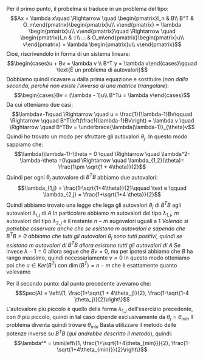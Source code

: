 Per il primo punto, il probelma si traduce in un problema del tipo: $$Ax = \lambda x\quad \Rightarrow \quad \begin{pmatrix}I_n & B\\ B^T & O_m\end{pmatrix}\begin{pmatrix}u\\ v\end{pmatrix} = \lambda \begin{pmatrix}u\\ v\end{pmatrix}\quad \Rightarrow \quad \begin{pmatrix}I_n & ⌷\\ ▭ & O_m\end{pmatrix}\begin{pmatrix}u\\ v\end{pmatrix} = \lambda \begin{pmatrix}u\\ v\end{pmatrix}$$
Cioè, riscrivendolo in forma di un sistema lineare: $$\begin{cases}u + Bv = \lambda v \\ B^T y = \lambda v\end{cases}\qquad \text{È un problema di autovalori}$$
Dobbiamo quindi ricavare $u$ dalla prima equazione e sostituire (*non dalla seconda, perché non esiste l'inversa di una matrice triangolare*): $$\begin{cases}Bv = (\lambda - 1)u\\ B^Tu = \lambda v\end{cases}$$
Da cui otteniamo due casi:
$$\lambda≠-1\quad \Rightarrow \quad u = \frac{1}{\lambda-1}Bv\qquad \Rightarrow \qquad B^T\left(\frac1{\lambda-1}Bv\right) = \lambda v \quad \Rightarrow \quad B^TBv = \underbrace{\lambda(\lambda-1)}_{\theta}v$$
Quindi ho trovato un modo per sfruttare gli autovalori $\theta_j$. In questo modo sappiamo che: $$\lambda(\lambda-1)-\theta = 0 \quad \Rightarrow \quad \lambda^2-\lambda-\theta =0\quad \Rightarrow \quad \lambda_{1,2}(\theta)= \frac{1\pm \sqrt{1 + 4\theta}}{2}$$
Quindi per ogni $\theta_j$ autovalore di $B^TB$ abbiamo due autovalori: $$\lambda_{1,j} = \frac{1-\sqrt{1+4\theta}}{2}\qquad \text e \qquad \lambda_{2,j} = \frac{1+\sqrt{1+4 \theta}}{2}$$
Quindi abbiamo trovato una legge che lega gli autovalori $\theta_j$ di $B^TB$ agli autovalori $\lambda_{i,j}$ di $A$
In particolare abbiamo $m$ autovalori del tipo $\lambda_{1,j}$, $m$ autovalori del tipo $\lambda_{2,j}$ e il restante $n-m$ augovalori uguali a $1$
*Volendo si potrebbe osservare anche che se esistono $m$ autovalori e sapendo che $B^TB>0$ abbiamo che tutti gli autovalori $\theta_j$ sono tutti positivi, quindi se esistono $m$ autovalori di $B^TB$ allora esistono tutti gli autovalori di $A$*
Se invece $\lambda-1 = 0$ allora segue che $Bv=0$, ma per ipotesi abbiamo che $B$ ha rango massimo, quindi necessariamente $v = 0$
In questo modo otteniamo poi che $u \in Ker(B^T)$ con $\dim(B^T) = n-m$ che è esattamente quanto volevamo

Per il secondo punto: dal punto precedente avevamo che: $$Spec(A) = \left\{1, \frac{1+\sqrt{1 + 4\theta_j}}{2}, \frac{1-\sqrt{1-4 \theta_j}}{2}\right\}$$
L'autovalore più piccolo è quello della forma $\lambda_{1,j}$ dell'esercizio precedente, con $\theta$ più piccolo, quindi in tal caso dipende esclusivamente da $\theta_j = \theta_{min}$
Il problema diventa quindi trovare $\theta_{min}$
Basta utilizzare il metodo delle potenze inverse su $B^TB$ (*qui andrebbe descritto il metodo*), quindi: $$\lambda^* = \min\left\{1, \frac{1+\sqrt{1+4\theta_{min}}}{2}, \frac{1-\sqrt{1+4\theta_{min}}}{2}\right\}$$

